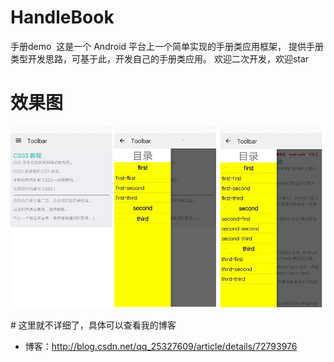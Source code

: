 # HandleBook
 手册demo 
这是一个 Android 平台上一个简单实现的手册类应用框架，
提供手册类型开发思路，可基于此，开发自己的手册类应用。
欢迎二次开发，欢迎star


# 效果图
 ![image](https://github.com/xugongming38/HandleBook/blob/master/ScreenShot/effect.jpg)
 
# 这里就不详细了，具体可以查看我的博客
* 博客：http://blog.csdn.net/qq_25327609/article/details/72793976
